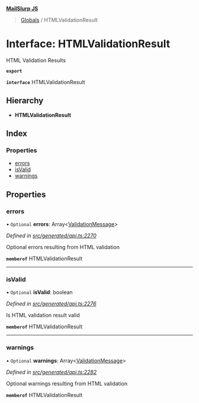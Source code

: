 **[MailSlurp JS](../README.md)**

> [Globals](../README.md) / HTMLValidationResult

# Interface: HTMLValidationResult

HTML Validation Results

**`export`** 

**`interface`** HTMLValidationResult

## Hierarchy

* **HTMLValidationResult**

## Index

### Properties

* [errors](htmlvalidationresult.md#errors)
* [isValid](htmlvalidationresult.md#isvalid)
* [warnings](htmlvalidationresult.md#warnings)

## Properties

### errors

• `Optional` **errors**: Array\<[ValidationMessage](validationmessage.md)>

*Defined in [src/generated/api.ts:2270](https://github.com/mailslurp/mailslurp-client/blob/05090ce/src/generated/api.ts#L2270)*

Optional errors resulting from HTML validation

**`memberof`** HTMLValidationResult

___

### isValid

• `Optional` **isValid**: boolean

*Defined in [src/generated/api.ts:2276](https://github.com/mailslurp/mailslurp-client/blob/05090ce/src/generated/api.ts#L2276)*

Is HTML validation result valid

**`memberof`** HTMLValidationResult

___

### warnings

• `Optional` **warnings**: Array\<[ValidationMessage](validationmessage.md)>

*Defined in [src/generated/api.ts:2282](https://github.com/mailslurp/mailslurp-client/blob/05090ce/src/generated/api.ts#L2282)*

Optional warnings resulting from HTML validation

**`memberof`** HTMLValidationResult
